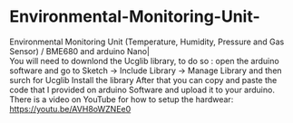 # Environmental-Monitoring-Unit-
Environmental Monitoring Unit  (Temperature, Humidity, Pressure and Gas Sensor) / BME680 and arduino Nano|   
You will need to downlond the Ucglib library, to do so :
open the arduino software and go to Sketch -> Include Library -> Manage Library 
and then surch for Ucglib 
Install the library 
After that you can copy and paste the code that I provided on arduino Software and upload it to your arduino. 
There is a video on YouTube for how to setup the hardwear:  https://youtu.be/AVH8oWZNEe0
